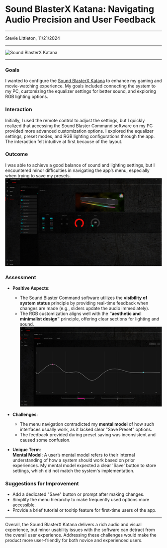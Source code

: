 # Sound BlasterX Katana: Navigating Audio Precision and User Feedback

---

Stevie Littleton, 11/21/2024

---
 
![Sound BlasterX Katana](https://songphuong.vn/Content/uploads/2020/05/3_katana_creative_songphuong.vn_.jpg)  


---

### **Goals**
I wanted to configure the [Sound BlasterX Katana](https://us.creative.com/p/speakers/sound-blasterx-katana) to enhance my gaming and movie-watching experience. My goals included connecting the system to my PC, customizing the equalizer settings for better sound, and exploring RGB lighting options.

### **Interaction**
Initially, I used the remote control to adjust the settings, but I quickly realized that accessing the Sound Blaster Command software on my PC provided more advanced customization options. I explored the equalizer settings, preset modes, and RGB lighting configurations through the app. The interaction felt intuitive at first because of the layout.

### **Outcome**
I was able to achieve a good balance of sound and lighting settings, but I encountered minor difficulties in navigating the app’s menu, especially when trying to save my presets.
![](../assets/Screenshot_214955.png)

### **Assessment**
- **Positive Aspects**:
  - The Sound Blaster Command software utilizes the **visibility of system status** principle by providing real-time feedback when changes are made (e.g., sliders update the audio immediately).
  - The RGB customization aligns well with the **"aesthetic and minimalist design"** principle, offering clear sections for lighting and sound.
  ![](../assets/Screenshot_214819.png)

- **Challenges**:
  - The menu navigation contradicted my **mental model** of how such interfaces usually work, as it lacked clear "Save Preset" options.
  - The feedback provided during preset saving was inconsistent and caused some confusion.

- **Unique Term**:  
  **Mental Model**: A user’s mental model refers to their internal understanding of how a system should work based on prior experiences. My mental model expected a clear 'Save' button to store settings, which did not match the system's implementation.

### **Suggestions for Improvement**
- Add a dedicated "Save" button or prompt after making changes.
- Simplify the menu hierarchy to make frequently used options more accessible.
- Provide a brief tutorial or tooltip feature for first-time users of the app.

---

Overall, the Sound BlasterX Katana delivers a rich audio and visual experience, but minor usability issues with the software can detract from the overall user experience. Addressing these challenges would make the product more user-friendly for both novice and experienced users.
